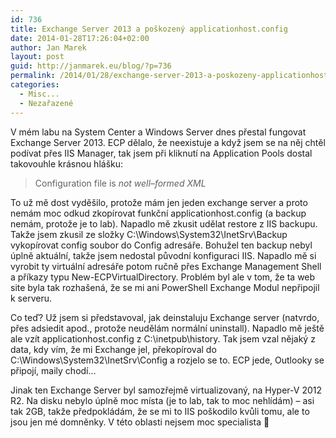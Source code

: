 ```yaml
---
id: 736
title: Exchange Server 2013 a poškozený applicationhost.config
date: 2014-01-28T17:26:04+02:00
author: Jan Marek
layout: post
guid: http://janmarek.eu/blog/?p=736
permalink: /2014/01/28/exchange-server-2013-a-poskozeny-applicationhost-config/
categories:
  - Misc...
  - Nezařazené
---
```

V mém labu na System Center a Windows Server dnes přestal fungovat Exchange Server 2013. ECP dělalo, že neexistuje a když jsem se na něj chtěl podívat přes IIS Manager, tak jsem při kliknutí na Application Pools dostal takovouhle krásnou hlášku:

> <span class="st">Configuration file is <em>not well</em>&#8211;<em>formed XML</em></span>

To už mě dost vyděšilo, protože mám jen jeden exchange server a proto nemám moc odkud zkopírovat funkční applicationhost.config (a backup nemám, protože je to lab). Napadlo mě zkusit udělat restore z IIS backupu. Takže jsem zkusil ze složky C:\Windows\System32\InetSrv\Backup vykopírovat config soubor do Config adresáře. Bohužel ten backup nebyl úplně aktuální, takže jsem nedostal původní konfiguraci IIS. Napadlo mě si vyrobit ty virtuální adresáře potom ručně přes Exchange Management Shell a příkazy typu New-ECPVirtualDirectory. Problém byl ale v tom, že ta web site byla tak rozhašená, že se mi ani PowerShell Exchange Modul nepřipojil k serveru.

Co teď? Už jsem si představoval, jak deinstaluju Exchange server (natvrdo, přes adsiedit apod., protože neudělám normální uninstall). Napadlo mě ještě ale vzít applicationhost.config z C:\inetpub\history. Tak jsem vzal nějaký z data, kdy vím, že mi Exchange jel, překopíroval do C:\Windows\System32\InetSrv\Config a rozjelo se to. ECP jede, Outlooky se připojí, maily chodí&#8230;

Jinak ten Exchange Server byl samozřejmě virtualizovaný, na Hyper-V 2012 R2. Na disku nebylo úplně moc místa (je to lab, tak to moc nehlídám) &#8211; asi tak 2GB, takže předpokládám, že se mi to IIS poškodilo kvůli tomu, ale to jsou jen mé domněnky. V této oblasti nejsem moc specialista 🙂

